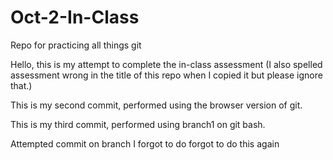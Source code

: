# Oct-2-In-Class
Repo for practicing all things git 


Hello, this is my attempt to complete the in-class assessment (I also spelled assessment wrong in the title of this repo when I copied it but please ignore that.)

This is my second commit, performed using the browser version of git.

This is my third commit, performed using branch1 on git bash.

Attempted commit on branch I forgot to do
forgot to do this again